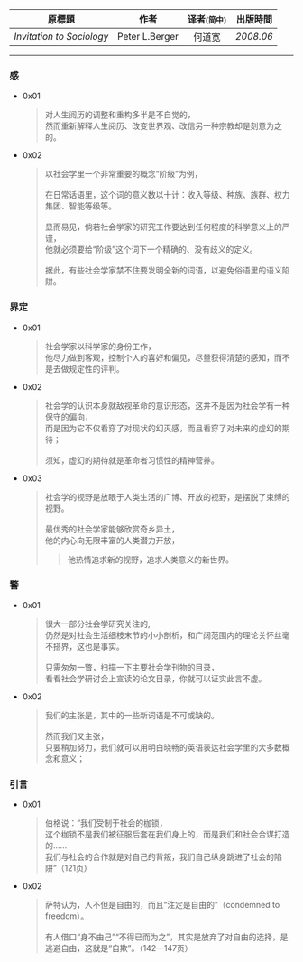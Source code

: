 | 原標題 | 作者 | 译者<small>(简中)</small> | 出版時間 | 
| :---: | :---: | :---: | :---: |
| *Invitation to Sociology* | Peter L.Berger | 何道宽 | *2008.06* |

--------- 

### 感
- 0x01 
    > 对人生阅历的调整和重构多半是不自觉的，<br>然而重新解释人生阅历、改变世界观、改信另一种宗教却是刻意为之的。
    
- 0x02 
    > 以社会学里一个非常重要的概念“阶级”为例，<br><br>在日常话语里，这个词的意义数以十计：收入等级、种族、族群、权力集团、智能等级等。<br><br>
    > 显而易见，倘若社会学家的研究工作要达到任何程度的科学意义上的严谨，<br>他就必须要给“阶级”这个词下一个精确的、没有歧义的定义。<br><br>
    > 据此，有些社会学家禁不住要发明全新的词语，以避免俗语里的语义陷阱。
    

### 界定
- 0x01
    > 社会学家以科学家的身份工作，<br>他尽力做到客观，控制个人的喜好和偏见，尽量获得清楚的感知，而不是去做规定性的评判。
    
- 0x02 
    > 社会学的认识本身就敌视革命的意识形态，这并不是因为社会学有一种保守的偏向，<br>而是因为它不仅看穿了对现状的幻灭感，而且看穿了对未来的虚幻的期待；<br><br>须知，虚幻的期待就是革命者习惯性的精神营养。
    
- 0x03 
    > 社会学的视野是放眼于人类生活的广博、开放的视野，是摆脱了束缚的视野。<br><br>最优秀的社会学家能够欣赏奇乡异土，<br>他的内心向无限丰富的人类潜力开放，
    >> 他热情追求新的视野，追求人类意义的新世界。
    

### 警
- 0x01 
    > 很大一部分社会学研究关注的, <br>仍然是对社会生活细枝末节的小小剖析，和广阔范围内的理论关怀丝毫不搭界，这也是事实。<br><br>只需匆匆一瞥，扫描一下主要社会学刊物的目录，<br>看看社会学研讨会上宣读的论文目录，你就可以证实此言不虚。

- 0x02 
    > 我们的主张是，其中的一些新词语是不可或缺的。<br><br>然而我们又主张，<br>只要稍加努力，我们就可以用明白晓畅的英语表达社会学里的大多数概念和意义；
    

### 引言

- 0x01 
    > 伯格说：“我们受制于社会的枷锁，<br>这个枷锁不是我们被征服后套在我们身上的，而是我们和社会合谋打造的…… <br>我们与社会的合作就是对自己的背叛，我们自己纵身跳进了社会的陷阱”（121页）
    
- 0x02 
    > 萨特认为，人不但是自由的，而且“注定是自由的”（condemned to freedom）。<br><br>有人借口“身不由己”“不得已而为之”，其实是放弃了对自由的选择，是逃避自由，这就是“自欺”。（142—147页）